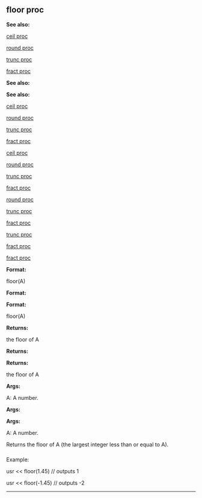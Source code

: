 

 floor proc
------------




**See also:** 


[ceil proc](#/proc/ceil) 

[round proc](#/proc/round) 

[trunc proc](#/proc/trunc) 

[fract proc](#/proc/fract) 






**See also:** 

**See also:**

[ceil proc](#/proc/ceil) 

[round proc](#/proc/round) 

[trunc proc](#/proc/trunc) 

[fract proc](#/proc/fract) 




[ceil proc](#/proc/ceil)

[round proc](#/proc/round) 

[trunc proc](#/proc/trunc) 

[fract proc](#/proc/fract) 



[round proc](#/proc/round)

[trunc proc](#/proc/trunc) 

[fract proc](#/proc/fract) 


[trunc proc](#/proc/trunc)

[fract proc](#/proc/fract) 

[fract proc](#/proc/fract)


**Format:** 


 floor(A)
 


**Format:** 

**Format:**

 floor(A)



**Returns:** 


 the floor of A
 


**Returns:** 

**Returns:**

 the floor of A



**Args:** 


 A: A number.
 


**Args:** 

**Args:**

 A: A number.


 Returns the floor of A (the largest integer less than or equal to A).



### 
 Example:



 usr << floor(1.45) // outputs 1

usr << floor(-1.45) // outputs -2



---


